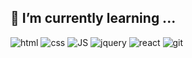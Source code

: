 
## 🌱 I’m currently learning ...

![html](https://img.shields.io/badge/HTML5-E34F26?style=flat-square&logo=HTML5&logoColor=white) ![css](https://img.shields.io/badge/CSS3-1572B6?style=flat-square&logo=CSS3&logoColor=white) ![JS](https://img.shields.io/badge/JavaScript-F7DF1E?style=flat-square&logo=JavaScript&logoColor=black) ![jquery](https://img.shields.io/badge/jQuery-0769AD?style=flat-square&logo=jQuery&logoColor=white) ![react](https://img.shields.io/badge/React-61DAFB?style=flat-square&logo=React&logoColor=black) ![git](https://img.shields.io/badge/GitHub-181717?style=flat-square&logo=GitHub&logoColor=white)
